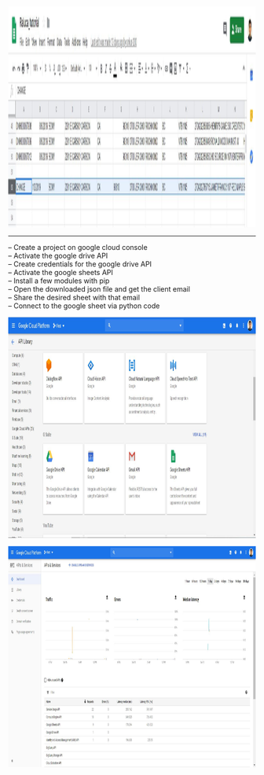 <p align="center">
  <img width="800" height="450" src="https://github.com/ankur715/web/blob/master/raluca/API/google_drive_sheets/Capture_sheets.JPG"> 
</p>


---

– Create a project on google cloud console  
– Activate the google drive API  
– Create credentials for the google drive API  
– Activate the google sheets API  
– Install a few modules with pip  
– Open the downloaded json file and get the client email  
– Share the desired sheet with that email  
– Connect to the google sheet via python code  

<p align="center">
  <img width="800" height="450" src="https://github.com/ankur715/web/blob/master/raluca/API/google_drive_sheets/Capture_API.JPG"> 
</p>

<p align="center">
  <img width="800" height="450" src="https://github.com/ankur715/web/blob/master/raluca/API/google_drive_sheets/Capture_dashboard.JPG"> 
</p>
